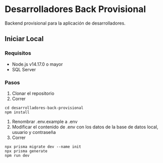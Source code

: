 #  Desarrolladores Back Provisional

Backend provisional para la aplicación de desarrolladores.


## Iniciar Local
### Requisitos
- Node.js v14.17.0 o mayor
- SQL Server

### Pasos
1. Clonar el repositorio
1. Correr
```properties
cd desarrolladores-back-provisional
npm install
```
1. Renombrar .env.example a .env
1. Modificar el contenido de .env con los datos de la base de datos local, usuario y contraseña
1. Correr
```properties
npx prisma migrate dev --name init
npx prisma generate
npm run dev
```